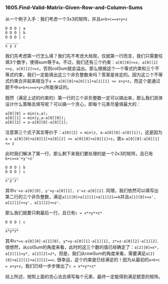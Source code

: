 ### 1605.Find-Valid-Matrix-Given-Row-and-Column-Sums

从一个例子入手：我们考虑一个3x3的矩阵，并且```a+b+c==x+y+z```
```
O O O | a
O O O | b
O O O | c
______
x y z
```
我们先考虑第一行怎么填？我们先不考虑大局观，仅就第一行而言，我们只需要任填3个数字，使得sum等于a。不过，我们还有三个约束：```a[0][0]<=x, a[0][1]<=y, a[0][2]<=z```，否则colSum就会溢出。那么根据这个一个等式约束和三个不等式约束，我们一定能填出这三个非负整数来吗？答案是肯定的。因为这三个不等式约束合并起来相当于```a = a[0][0]+a[0][1]+a[1][1] <= x+y+z```，而这个是通过题干中```a+b+c==x+y+z```所能保证的。

既然（满足上述的约束的）第一行的三个非负整数一定可以搞出来，那么我们具体设计什么策略去填写呢？可以搞一个贪心，即每个元素尽量填最大的：
```
a[0][0] = min(x,a);
a[0][1] = min(y,a-a[0][0]);
a[0][2] = a-a[0][0]-a[0][1];
```
注意第三个式子其实等价于：```a[0][2] = min(z, a-a[0][0]-a[0][1])```，这是因为```a = a[0][0]+a[0][1]+a[0][2] <= a[0][0]+a[0][1]+z```，故```a-a[0][0]-a[0][1] <= z```

此时我们解决了第一行，那么剩下来我们要处理的是一个2x3的矩阵，且已有```b+c==x'+y'+z'```
```
O O O | b
O O O | c
______
x'y'z'
```
其中```x'=x-a[0][0], y'=y-a[0][1], z'=z-a[0][2]```. 同理，我们依然可以填写出第二行的三个非负整数，满足```a[1][0]+a[1][1]+a[1][2]==b```并且```a[1][0]<=x', a[1][1]<=y', a[1][2]<=z'```.

那么我们就要只剩最后一行，且已有```c = x*+y*+z*```
```
O O O | c
______
x*y*z*
```
其中```x*=x-a[0][0]-a[1][0], y*=y-a[0][1]-a[1][1], z*=z-a[0][2]-a[1][2]```. 很想然，从colSum的角度来看，此时的这三个数的值已经确定了：```a[2][0]=x*, a[2][1]=y*, a[2][2]=z*```。但是，我们从rowSum的角度来看，需要满足```a[2][0]+a[2][1]+a[2][2]==c```. 很幸运，这个约束是已经满足的！因为从最初的```a+b+c = x+y+z```，我们已经一步步推出了```c = x*+y*+z*```

综上所述，按照上面的贪心法去填写每个元素，最终一定能得到满足题意的矩阵。

